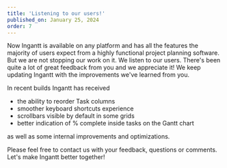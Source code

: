 ```yaml
---
title: 'Listening to our users!'
published_on: January 25, 2024
order: 7
---
```


Now Ingantt is available on any platform and has all the features the majority of users expect from a highly functional project planning software. But we are not stopping our work on it. We listen to our users.
There's been quite a lot of great feedback from you and we appreciate it! We keep updating Ingantt with the improvements we've learned from you.

In recent builds Ingantt has received

* the ability to reorder Task columns
* smoother keyboard shortcuts experience
* scrollbars visible by default in some grids
* better indication of % complete inside tasks on the Gantt chart

as well as some internal improvements and optimizations.

Please feel free to contact us with your feedback, questions or comments. Let's make Ingantt better together!
